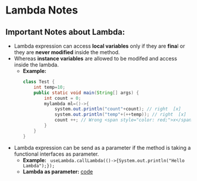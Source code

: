 # Lambda Notes

## Important Notes about Lambda:
- Lambda expression can access **local variables** only if they are **fina**l or they are **never modified** inside the method.
- Whereas **instance variables** are allowed to be modifed and access inside the lambda.
    - **Example:**  
        ```java        
        class Test {   
            int temp=10;
            public static void main(String[] args) {
                int count = 0;
                mylambda ml=()->{            
                    system.out.println("count"+count); // right  [x]
                    system.out.println("temp"+(++temp)); // right  [x]
                    count ++; // Wrong <span style="color: red;">x</span>
                }
            }
        }
        ```
- Lambda expression can be send as a parameter if the method is taking a functional interfaces as parameter.
    - **Example:**  ` useLambda.callLambda(()->{System.out.println("Hello Lambda");});`
    - **Lambda as parameter:** [code](Code/FunctionalInterface/LamdaExamples/LambdaMultiParamExample.java)
       